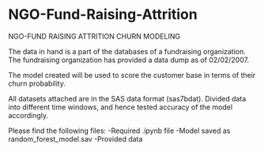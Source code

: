 # NGO-Fund-Raising-Attrition
NGO-FUND RAISING ATTRITION CHURN MODELING

The data in hand is a part of the databases of a fundraising organization. The fundraising organization has provided a data dump as of 02/02/2007.

The model created will be used to score the customer base in terms of their churn probability.

All datasets attached are in the SAS data format (sas7bdat). Divided data into different time windows, and hence tested accuracy of the model accordingly.

Please find the following files:
-Required .ipynb file
-Model saved as random_forest_model.sav
-Provided data
